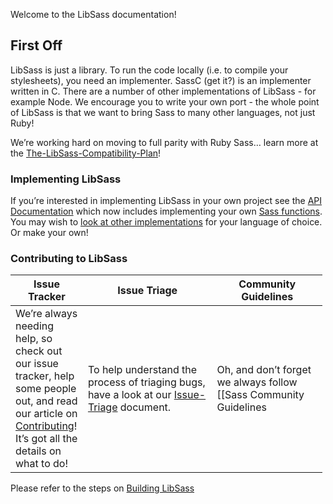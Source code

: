 Welcome to the LibSass documentation!

First Off
---------

LibSass is just a library. To run the code locally (i.e. to compile your stylesheets), you need an implementer. SassC (get it?) is an implementer written in C. There are a number of other implementations of LibSass - for example Node. We encourage you to write your own port - the whole point of LibSass is that we want to bring Sass to many other languages, not just Ruby!

We’re working hard on moving to full parity with Ruby Sass… learn more at the [The-LibSass-Compatibility-Plan](compatibility-plan.md)!

### Implementing LibSass

If you’re interested in implementing LibSass in your own project see the [API Documentation](api-doc.md) which now includes implementing your own [Sass functions](api-function.md). You may wish to [look at other implementations](implementations.md) for your language of choice. Or make your own!

### Contributing to LibSass

<table style="width:99%;"><colgroup><col style="width: 23%" /><col style="width: 41%" /><col style="width: 35%" /></colgroup><thead><tr class="header"><th>Issue Tracker</th><th>Issue Triage</th><th>Community Guidelines</th></tr></thead><tbody><tr class="odd"><td>We’re always needing help, so check out our issue tracker, help some people out, and read our article on <a href="contributing.md">Contributing</a>! It’s got all the details on what to do!</td><td>To help understand the process of triaging bugs, have a look at our <a href="triage.md">Issue-Triage</a> document.</td><td>Oh, and don’t forget we always follow [[Sass Community Guidelines</td></tr></tbody></table>

Please refer to the steps on [Building LibSass](build.md)
